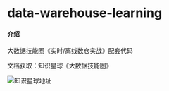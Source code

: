 # data-warehouse-learning

#### 介绍

大数据技能圈《实时/离线数仓实战》配套代码

文档获取：知识星球《大数据技能圈》

![知识星球地址](https://gitee.com/wzylzjtn/data-warehouse-learning/tree/master/src/main/java/org/bigdatatechcir/warehouse/images/zhishixingqiu.jpg)